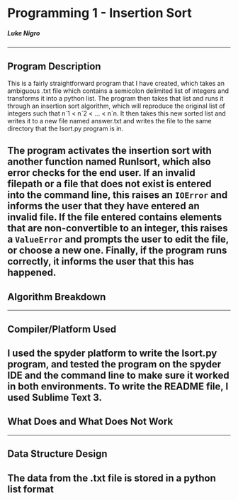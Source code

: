 # Programming 1 - Insertion Sort
##### Luke Nigro

---
## Program Description
This is a fairly straightforward program that I have created, which takes an ambiguous .txt file which contains a semicolon delimited list of integers and transforms it into a python list. The program then takes that list and runs it through an insertion sort algorithm, which will reproduce the original list of integers such that n\`1 < n\`2 < ... < n\`n. It then takes this new sorted list and writes it to a new file named answer.txt and writes the file to the same directory that the Isort.py program is in.

The program activates the insertion sort with another function named RunIsort, which also error checks for the end user. If an invalid filepath or a file that does not exist is entered into the command line, this raises an `IOError` and informs the user that they have entered an invalid file. If the file entered contains elements that are non-convertible to an integer, this raises a `ValueError` and prompts the user to edit the file, or choose a new one. Finally, if the program runs correctly, it informs the user that this has happened.
---
## Algorithm Breakdown

---
## Compiler/Platform Used

I used the spyder platform to write the Isort.py program, and tested the program on the spyder IDE and the command line to make sure it worked in both environments. To write the README file, I used Sublime Text 3.
---
## What Does and What Does Not Work

---
## Data Structure Design
The data from the .txt file is stored in a python list format 
---